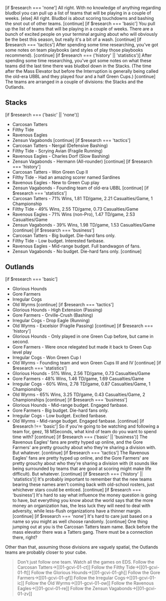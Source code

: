 [if $research === 'none']
All right. With no knowledge of anything regarding bludbol you can pull up a list of teams that will be playing in a couple of weeks. 
[else]
All right. Bludbol is about scoring touchdowns and bashing the snot out of other teams. 
[continue]
[if $research === 'basic']
You pull up the list of teams that will be playing in a couple of weeks. There are a bunch of excited people on your terminal arguing about who will obviously be the best this season, but really it's a bit of a wash.
[continue]
[if $research === 'tactics']
After spending some time researching, you've got some notes on team playbooks (and styles of play those playbooks recommend).
[continue]
[if $research === ('history' || 'statistics')]
After spending some time researching, you've got some notes on what these teams did the last time there was bludbol down in the Stacks. (The time after the Mass Elevator but before the Interruption is generally being called the old-era UBBL and they played four and a half Green Cups.)
[continue]
The teams are arranged in a couple of divisions: the Stacks and the Outlands.

## Stacks
[if $research === ('basic' || 'none')]
* Carcosan Tatters
* Filthy Tide
* Ravenous Eagles
* Zensun Vagabonds
[continue]
[if $research === 'tactics']
* Carcosan Tatters - Nergal (Defensive Bashing)
* Filthy Tide - Scrying Avian (Fragile Running)
* Ravenous Eagles - Charles Dorf (Slow Bashing)
* Zensun Vagabonds - Hermann (All-rounder)
[continue]
[if $research === 'history']
* Carcosan Tatters - Won Green Cup II
* Filthy Tide - Had an amazing scorer named Sardines
* Ravenous Eagles - New to Green Cup play
* Zensun Vagabonds - Founding team of old-era UBBL
[continue]
[if $research === 'statistics']
* Carcosan Tatters - 71% Wins, 1.81 TD/game, 2.21 Casualties/Game, 1 Championship
* Filthy Tide - 49% Wins, 2.55 TD/game, 0.73 Casualties/Game
* Ravenous Eagles - 71% Wins (non-Pro), 1.47 TD/game, 2.53 Casualties/Game
* Zensun Vagabonds - 39% Wins, 1.98 TD/game, 1.53 Casualties/Game
[continue]
[if $research === 'business']
* Carcosan Tatters - Big budget. Die-hard fans only.
* Filthy Tide - Low budget. Interested fanbase.
* Ravenous Eagles - Mid-range budget. Full bandwagon of fans.
* Zensun Vagabonds - No budget. Die-hard fans only.
[continue]
## Outlands
[if $research === 'basic']
* Glorious Hounds
* Gore Farmers
* Irregular Cogs
* Old Wyrms
[continue]
[if $research === 'tactics']
* Glorious Hounds - High Extension (Passing)
* Gore Farmers - Orville-Crush (Bashing)
* Irregular Cogs - Drop Eagle (Running)
* Old Wyrms - Excelsior (Fragile Passing)
[continue]
[if $research === 'history']
* Glorious Hounds - Only played in one Green Cup before, but came in second.
* Gore Farmers - Were once relegated but made it back to Green Cup level play
* Irregular Cogs - Won Green Cup I
* Old Wyrms - Founding team and won Green Cups III and IV
[continue]
[if $research === 'statistics']
* Glorious Hounds - 51% Wins, 2.56 TD/game, 0.73 Casualties/Game
* Gore Farmers - 48% Wins, 1.46 TD/game, 1.69 Casualties/Game
* Irregular Cogs - 60% Wins, 2.78 TD/game, 0.87 Casualties/Game, 1 Championship
* Old Wyrms - 65% Wins, 3.25 TD/game, 0.43 Casualties/Game, 2 Championships
[continue]
[if $research === 'business']
* Glorious Hounds - Mid-range budget. Engaged fanbase.
* Gore Farmers - Big budget. Die-hard fans only.
* Irregular Cogs - Low budget. Excited fanbase.
* Old Wyrms - Mid-range budget. Engaged fanbase.
[continue]
[if $research !== 'basic']
So if you're going to be watching and following a team for, geez, 18 MSeconds, what kind of team do you want to spend time with?
[continue]
[if $research === ('basic' || 'business')]
The Ravenous Eagles' fans are pretty hyped up online, and the Gore Farmers' are pretty grouchy about who they're sharing a division with. But whatever.
[continue]
[if $research === 'tactics']
The Ravenous Eagles' fans are pretty hyped up online, and the Gore Farmers' are pretty grouchy about who they're sharing a division with (it sounds like being surrounded by teams that are good at scoring might make life difficult). But whatever.
[continue]
[if $research === ('history' || 'statistics')]
It's probably important to remember that the new teams bearing these names aren't coming back with old-school rosters, just whichever stars could be enticed.
[continue]
[if $research === 'business']
It's hard to say what influence the money question is going to have, but everything you know about the world says that the more money an organization has, the less luck they will need to deal with adversity, while less-flush organizations have a thinner margin.
[continue]
[if $research === 'none']
It's hard to care just based on a name so you might as well choose randomly. 
[continue]
One thing jumping out at you is the Carcosan Tatters team name. Back before the mass elevator there was a Tatters gang. There must be a connection there, right?

Other than that, assuming those divisions are vaguely spatial, the Outlands teams are probably closer to your cube. 

> Don't just follow one team. Watch all the games on EDS.
> Follow the Carcosan Tatters->[[01-gcvi-01-ct]]
> Follow the Filthy Tide->[[01-gcvi-01-ft]]
> Follow the Glorious Hounds->[[01-gcvi-01-gh]]
> Follow the Gore Farmers->[[01-gcvi-01-gf]]
> Follow the Irregular Cogs->[[01-gcvi-01-ic]]
> Follow the Old Wyrms->[[01-gcvi-01-ow]]
> Follow the Ravenous Eagles->[[01-gcvi-01-re]]
> Follow the Zensun Vagabonds->[[01-gcvi-01-zv]]


